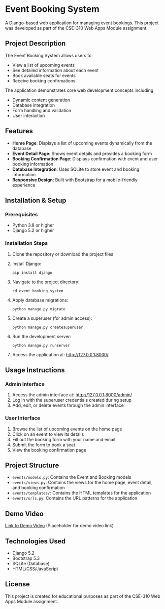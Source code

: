# Event Booking System

A Django-based web application for managing event bookings. This project was developed as part of the CSE-310 Web Apps Module assignment.

## Project Description

The Event Booking System allows users to:
- View a list of upcoming events
- See detailed information about each event
- Book available seats for events
- Receive booking confirmations

The application demonstrates core web development concepts including:
- Dynamic content generation
- Database integration
- Form handling and validation
- User interaction

## Features

- **Home Page**: Displays a list of upcoming events dynamically from the database
- **Event Detail Page**: Shows event details and provides a booking form
- **Booking Confirmation Page**: Displays confirmation with event and user booking information
- **Database Integration**: Uses SQLite to store event and booking information
- **Responsive Design**: Built with Bootstrap for a mobile-friendly experience

## Installation & Setup

### Prerequisites

- Python 3.8 or higher
- Django 5.2 or higher

### Installation Steps

1. Clone the repository or download the project files

2. Install Django:
   ```
   pip install django
   ```

3. Navigate to the project directory:
   ```
   cd event_booking_system
   ```

4. Apply database migrations:
   ```
   python manage.py migrate
   ```

5. Create a superuser (for admin access):
   ```
   python manage.py createsuperuser
   ```

6. Run the development server:
   ```
   python manage.py runserver
   ```

7. Access the application at: http://127.0.0.1:8000/

## Usage Instructions

### Admin Interface

1. Access the admin interface at: http://127.0.0.1:8000/admin/
2. Log in with the superuser credentials created during setup
3. Add, edit, or delete events through the admin interface

### User Interface

1. Browse the list of upcoming events on the home page
2. Click on an event to view its details
3. Fill out the booking form with your name and email
4. Submit the form to book a seat
5. View the booking confirmation page

## Project Structure

- `events/models.py`: Contains the Event and Booking models
- `events/views.py`: Contains the views for the home page, event detail, and booking confirmation
- `events/templates/`: Contains the HTML templates for the application
- `events/urls.py`: Contains the URL patterns for the application

## Demo Video

[Link to Demo Video](https://example.com/demo-video) (Placeholder for demo video link)

## Technologies Used

- Django 5.2
- Bootstrap 5.3
- SQLite (Database)
- HTML/CSS/JavaScript

## License

This project is created for educational purposes as part of the CSE-310 Web Apps Module assignment.